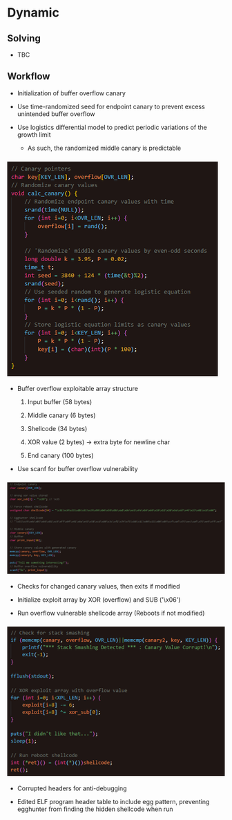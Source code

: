 # Dynamic

## Solving

- TBC

## Workflow

- Initialization of buffer overflow canary

- Use time-randomized seed for endpoint canary to prevent excess unintended buffer overflow

- Use logistics differential model to predict periodic variations of the growth limit

  - As such, the randomized middle canary is predictable

### ![Canary](img/1.png)

- Buffer overflow exploitable array structure

  1. Input buffer (58 bytes)

  2. Middle canary (6 bytes)

  3. Shellcode (34 bytes)

  4. XOR value (2 bytes) -> extra byte for newline char

  5. End canary (100 bytes)

- Use scanf for buffer overflow vulnerability

### ![Buffer structure](img/2.png)

- Checks for changed canary values, then exits if modified

- Initialize exploit array by XOR (overflow) and SUB ('\x06')

- Run overflow vulnerable shellcode array (Reboots if not modified)

### ![Running exploit](img/3.png)

- Corrupted headers for anti-debugging

- Edited ELF program header table to include egg pattern, preventing egghunter from finding the hidden shellcode when run
